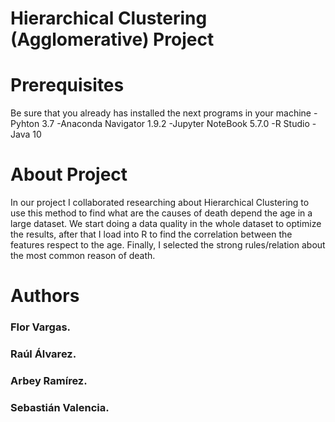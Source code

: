 # Hierarchical Clustering (Agglomerative) Project

# Prerequisites
Be sure that you already has installed the next programs in your machine
-Pyhton 3.7
-Anaconda Navigator 1.9.2
-Jupyter NoteBook 5.7.0
-R Studio
-Java 10


# About Project 

In our project I collaborated researching about Hierarchical Clustering to use this method to find what are the causes of death depend the age in a large dataset. We start doing a data quality in the whole dataset to optimize the results, after that I load into R to find the correlation between the features respect to the age. Finally, I selected the strong rules/relation about the most common reason of death.


# Authors
### Flor Vargas.
### Raúl Álvarez.
### Arbey Ramírez. 
### Sebastián Valencia.
